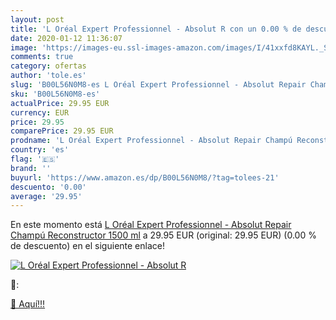 ```yaml
---
layout: post
title: 'L Oréal Expert Professionnel - Absolut R con un 0.00 % de descuento'
date: 2020-01-12 11:36:07
image: 'https://images-eu.ssl-images-amazon.com/images/I/41xxfd8KAYL._SL400_.jpg'
comments: true
category: ofertas
author: 'tole.es'
slug: 'B00L56N0M8-es L Oréal Expert Professionnel - Absolut Repair Champú...'
sku: 'B00L56N0M8-es'
actualPrice: 29.95 EUR
currency: EUR
price: 29.95
comparePrice: 29.95 EUR
prodname: 'L Oréal Expert Professionnel - Absolut Repair Champú Reconstructor  1500 ml'
country: 'es'
flag: '🇪🇸'
brand: ''
buyurl: 'https://www.amazon.es/dp/B00L56N0M8/?tag=tolees-21'
descuento: '0.00'
average: '29.95'
---
```


En este momento está [L Oréal Expert Professionnel - Absolut Repair Champú Reconstructor  1500 ml](https://www.amazon.es/dp/B00L56N0M8/?tag=tolees-21) a 29.95 EUR (original: 29.95 EUR) (0.00 %  de descuento) en el siguiente enlace!

[![L Oréal Expert Professionnel - Absolut R](https://images-eu.ssl-images-amazon.com/images/I/41xxfd8KAYL._SL400_.jpg)](https://www.amazon.es/dp/B00L56N0M8/?tag=tolees-21)

🔎:


[🛒 Aquí!!!](https://www.amazon.es/dp/B00L56N0M8/?tag=tolees-21)
